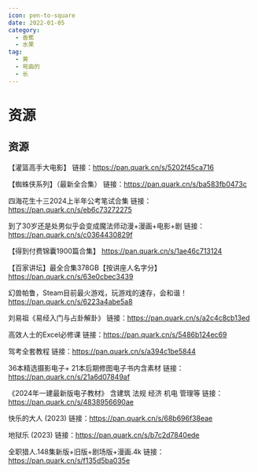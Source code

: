 ```yaml
---
icon: pen-to-square
date: 2022-01-05
category:
  - 香蕉
  - 水果
tag:
  - 黄
  - 弯曲的
  - 长
---
```


# 资源

## 资源
【灌篮高手大电影】
链接：<https://pan.quark.cn/s/5202f45ca716>

【蜘蛛侠系列】（最新全合集）
链接：<https://pan.quark.cn/s/ba583fb0473c>

四海花生十三2024上半年公考笔试合集
链接：<https://pan.quark.cn/s/eb6c73272275>

到了30岁还是处男似乎会变成魔法师动漫+漫画+电影+剧
链接：<https://pan.quark.cn/s/c0364430829f>

【得到付费锦囊1900篇合集】
<https://pan.quark.cn/s/1ae46c713124>

【百家讲坛】最全合集378GB【按讲座人名字分】
<https://pan.quark.cn/s/63e0cbec3439>

幻兽帕鲁，Steam目前最火游戏，玩游戏的速存，会和谐！
<https://pan.quark.cn/s/6223a4abe5a8>

刘易祖《易经入门与占卦解卦》
链接：<https://pan.quark.cn/s/a2c4c8cb13ed>

高效人士的Excel必修课
链接：<https://pan.quark.cn/s/5486b124ec69>

驾考全套教程
链接：<https://pan.quark.cn/s/a394c1be5844>

36本精选摄影电子+ 21本后期修图电子书内含素材 链接：<https://pan.quark.cn/s/21a6d07849af>

《2024年一建最新版电子教材》 含建筑 法规 经济 机电 管理等
链接：<https://pan.quark.cn/s/4838956690ae>

快乐的大人 (2023)
链接：<https://pan.quark.cn/s/68b696f38eae>

地狱乐 (2023)
链接：<https://pan.quark.cn/s/b7c2d7840ede>

全职猎人.148集新版+旧版+剧场版+漫画.4k
链接：<https://pan.quark.cn/s/f135d5ba035e>